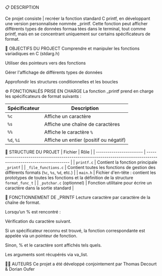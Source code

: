 📋 DESCRIPTION

Ce projet consiste |  recréer la fonction standard C printf, en développant une version personnalisée nommée _printf. Cette fonction peut afficher différents types de données formaa
tées dans le terminal, tout comme printf, mais en se concentrant uniquement sur certains spécificateurs de format.

🧠 OBJECTIFS DU PROJECT
Comprendre et manipuler les fonctions variadiques en C (stdarg.h)

Utiliser des pointeurs vers des fonctions

Gérer l'affichage de différents types de données

Approfondir les structures conditionnelles et les boucles

⚙️ FONCTIONALÉS PRISE EN CHARGE 
La fonction _printf prend en charge les spécificateurs de format suivants :

| Spécificateur | Description                            |
| ------------- | -------------------------------------- |
| `%c`          | Affiche un caractère                   |
| `%s`          | Affiche une chaîne de caractères       |
| `%%`          | Affiche le caractère `%`               |
| `%d`, `%i`    | Affiche un entier (positif ou négatif) |


🧩 STRUCTURE DU PROJET
| Fichier                  | Rôle                                                                                                                 |
| ------------------------ | -------------------------------------------------------------------------------------------------------------------- |
| `printf.c`               | Contient la fonction principale `_printf`                                                                            |
| `_file_functions.c`      | Contient toutes les fonctions de gestion des différents formats (`%c`, `%s`, `%d`, etc.)                             |
| `main.h`                 | Fichier d'en-tête : contient les prototypes de toutes les fonctions et la définition de la structure `format_func_t` |
| `_putchar.c` (optionnel) | Fonction utilitaire pour écrire un caractère dans la sortie standard                                                 |


 🔁 FONCTIONNEMENT DE _PRINTF
 Lecture caractère par caractère de la chaîne de format.

 Lorsqu’un % est rencontré :

 Vérification du caractère suivant.

 Si un spécificateur reconnu est trouvé, la fonction correspondante est appelée via un pointeur de fonction.

 Sinon, % et le caractère sont affichés tels quels.

 Les arguments sont récupérés via va_list.

 👨‍💻 AUTEURS
 Ce projet a été développé conjointement par Thomas Decourt & Dorian Oufer
